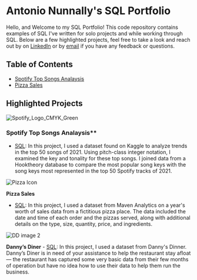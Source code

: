 # Antonio Nunnally's SQL Portfolio
Hello, and Welcome to my SQL Portfolio! This code repository contains examples of SQL I've written for solo projects and while working through SQL. 
Below are a few highlighted projects, feel free to take a look and reach out by on [LinkedIn](https://www.linkedin.com/in/antonionunnally) or by [email](nunnally_a@yahoo.com) if you have any feedback or questions. 

## Table of Contents
- [Spotify Top Songs Analaysis](#spotify-top-songs-analaysis)
- [Pizza Sales](pizza-sales)

## Highlighted Projects
![Spotify_Logo_CMYK_Green](https://github.com/antonionunnally/SQL/assets/97487571/dde4a5e5-1738-4bc2-b51a-ac9cbceef88f)

### Spotify Top Songs Analaysis** 
- [SQL](https://github.com/antonionunnally/SQL/tree/main/Spotify%20Analytics): 
In this project, I used a dataset found on Kaggle to analyze trends in the top 50 songs of 2021. Using pitch-class integer notation, I examined the key and tonality for these top songs. I joined data from a Hooktheory database to compare the most popular song keys with the song keys most represented in the top 50 Spotify tracks of 2021.

![Pizza Icon](https://github.com/antonionunnally/SQL/assets/97487571/7ecf6762-2179-4209-aa3e-f358ef3f7c91)

**Pizza Sales** 
- [SQL](https://github.com/antonionunnally/SQL/tree/main/Pizza%20Sales): In this project, I used a dataset from Maven Analytics on a year's worth of sales data from a fictitious pizza place. The data included the date and time of each order and the pizzas served, along with additional details on the type, size, quantity, price, and ingredients.


![DD image 2](https://github.com/antonionunnally/SQL/assets/97487571/3f57870d-19e9-472a-a318-4aa48c44a0a0)

**Danny’s Diner** - [SQL]([https://github.com/antonionunnally/SQL/tree/main/Pizza%20Sales](https://github.com/antonionunnally/SQL/tree/main/Danny's_Diner_SQL_Case_Study)): In this project, I used a dataset from Danny's Dinner. Danny’s Diner is in need of your assistance to help the restaurant stay afloat — the restaurant has captured some very basic data from their few months of operation but have no idea how to use their data to help them run the business.
